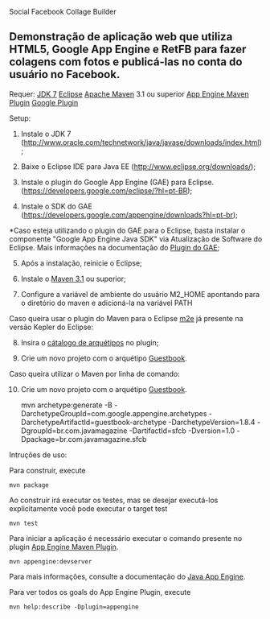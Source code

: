 Social Facebook Collage Builder 

## Demonstração de aplicação web que utiliza HTML5, Google App Engine e RetFB para fazer colagens com fotos e publicá-las no conta do usuário no Facebook. 

Requer:
[JDK 7](http://www.oracle.com/technetwork/pt/java/javase/downloads/index.html)
[Eclipse](http://www.eclipse.org/downloads/)
[Apache Maven](http://maven.apache.org) 3.1 ou superior
[App Engine Maven Plugin](http://code.google.com/p/appengine-maven-plugin/)
[Google Plugin](https://developers.google.com/eclipse/)

Setup:
1) Instale o JDK 7 (http://www.oracle.com/technetwork/java/javase/downloads/index.html);

2) Baixe o Eclipse IDE para Java EE (http://www.eclipse.org/downloads/);

3) Instale o plugin do Google App Engine (GAE) para Eclipse. (https://developers.google.com/eclipse/?hl=pt-BR);

4) Instale o SDK do GAE (https://developers.google.com/appengine/downloads?hl=pt-br);

*Caso esteja utilizando o plugin do GAE para o Eclipse, basta instalar o componente "Google App Engine Java SDK" via Atualização de Software do Eclipse. Mais informações na documentação do [Plugin do GAE](https://developers.google.com/eclipse/docs/getting_started?hl=pt-BR);

5) Após a instalação, reinicie o Eclipse;

6) Instale o [Maven 3.1](http://maven.apache.org/) ou superior;

7) Configure a variável de ambiente do usuário M2_HOME apontando para o diretório do maven e adicioná-la na variável PATH

Caso queira usar o plugin do Maven para o Eclipse [m2e](http://eclipse.org/m2e/) já presente na versão Kepler do Eclipse:

8) Insira o [cátalogo de arquétipos](http://repo1.maven.org/maven2/archetype-catalog.xml) no plugin;

9) Crie um novo projeto com o arquétipo [Guestbook](http://search.maven.org/#search%7Cga%7C1%7Ccom.google.appengine.archetypes). 

Caso queira utilizar o Maven por linha de comando:

10) Crie um novo projeto com o arquétipo [Guestbook](http://search.maven.org/#search%7Cga%7C1%7Ccom.google.appengine.archetypes).

	mvn archetype:generate -B -DarchetypeGroupId=com.google.appengine.archetypes -DarchetypeArtifactId=guestbook-archetype -DarchetypeVersion=1.8.4 -DgroupId=br.com.javamagazine -DartifactId=sfcb -Dversion=1.0 -Dpackage=br.com.javamagazine.sfcb


Intruções de uso:

Para construir, execute

    mvn package

Ao construir irá executar os testes, mas se desejar executá-los explicitamente você pode executar o target test

    mvn test

Para iniciar a aplicação é necessário executar o comando presente no plugin [App Engine Maven Plugin](http://code.google.com/p/appengine-maven-plugin/).

    mvn appengine:devserver

Para mais informações, consulte a documentação do [Java App Engine](https://developers.google.com/appengine/docs/java/overview).

Para ver todos os goals do App Engine Plugin, execute

    mvn help:describe -Dplugin=appengine